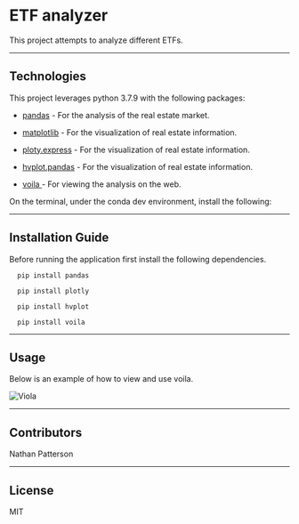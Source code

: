 # ETF analyzer

This project attempts to analyze different ETFs.

---

## Technologies

This project leverages python 3.7.9 with the following packages:

* [pandas](https://pandas.pydata.org/docs/) - For the analysis of the real estate market.

* [matplotlib](https://matplotlib.org/) - For the visualization of real estate information.

* [ploty.express](https://plotly.com/python/plotly-express/) - For the visualization of real estate information.

* [hvplot.pandas](https://hvplot.holoviz.org/user_guide/Introduction.html) - For the visualization of real estate information.

* [voila  ](https://github.com/voila-dashboards/voila) - For viewing the analysis on the web.

On the terminal, under the conda dev environment, install the following:

---

## Installation Guide

Before running the application first install the following dependencies.

```
  pip install pandas

  pip install plotly

  pip install hvplot

  pip install voila
```

---

## Usage

Below is an example of how to view and use voila.

![Viola](Images/voila_rec.gif)

---

## Contributors 

Nathan Patterson

---

## License

MIT
